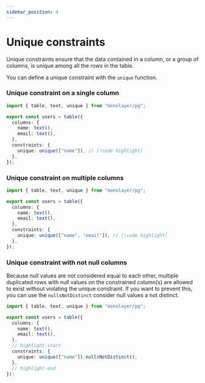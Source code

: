 ```yaml
---
sidebar_position: 4
---
```


# Unique constraints

Unique constraints ensure that the data contained in a column, or a group of columns,
is unique among all the rows in the table.

You can define a unique constraint with the `unique` function.

### Unique constraint on a single column

```ts
import { table, text, unique } from "monolayer/pg";

export const users = table({
  columns: {
    name: text(),
    email: text(),
  },
  constraints: {
    unique: unique(["name"]), // [!code highlight]
  },
});
```

### Unique constraint on multiple columns

```ts
import { table, text, unique } from "monolayer/pg";

export const users = table({
  columns: {
    name: text(),
    email: text(),
  },
  constraints: {
    unique: unique(["name", "email"]), // [!code highlight]
  },
});
```

### Unique constraint with not null columns

Because null values are not considered equal to each other,
multiple duplicated rows with null values on the constrained column(s) are allowed to exist without violating the unique constraint.
If you want to prevent this, you can use the `nullsNotDistinct` consider null values a not distinct.

```ts
import { table, text, unique } from "monolayer/pg";

export const users = table({
  columns: {
    name: text(),
    email: text(),
  },
  // highlight-start
  constraints: {
    unique: unique(["name"]).nullsNotDistinct(),
  },
  // highlight-end
});
```
